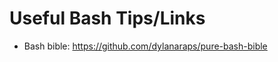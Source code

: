 # Useful Bash Tips/Links

*   Bash bible: <https://github.com/dylanaraps/pure-bash-bible>

<!-- vim: set nospell: -->
